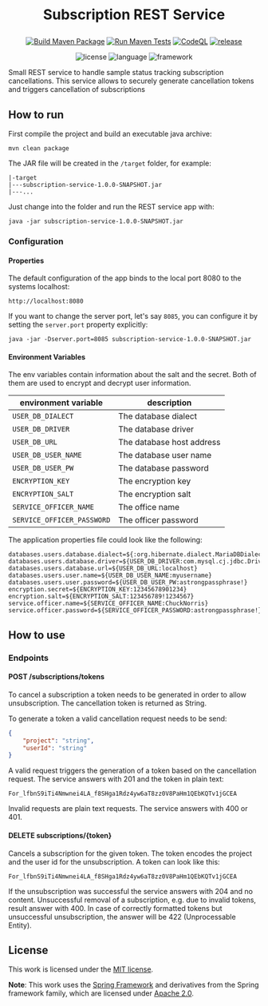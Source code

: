 # <p align=center>Subscription REST Service</p>

<div align="center">

[![Build Maven Package](https://github.com/qbicsoftware/subscription-service/actions/workflows/build_package.yml/badge.svg)](https://github.com/qbicsoftware/spring-boot-rest-service-template/actions/workflows/build_package.yml)
[![Run Maven Tests](https://github.com/qbicsoftware/subscription-service/actions/workflows/run_tests.yml/badge.svg)](https://github.com/qbicsoftware/spring-boot-rest-service-template/actions/workflows/run_tests.yml)
[![CodeQL](https://github.com/qbicsoftware/subscription-service/actions/workflows/codeql-analysis.yml/badge.svg)](https://github.com/qbicsoftware/spring-boot-rest-service-template/actions/workflows/codeql-analysis.yml)
[![release](https://img.shields.io/github/v/release/qbicsoftware/subscription-service?include_prereleases)](https://github.com/qbicsoftware/spring-boot-rest-service-template/releases)

![license](https://img.shields.io/github/license/qbicsoftware/spring-boot-rest-service-template)
![language](https://img.shields.io/badge/language-java-blue.svg)
![framework](https://img.shields.io/badge/framework-spring-blue.svg)

</div>

Small REST service to handle sample status tracking subscription cancellations.
This service allows to securely generate cancellation tokens and triggers cancellation of subscriptions

## How to run

First compile the project and build an executable java archive:

```
mvn clean package
```

The JAR file will be created in the ``/target`` folder, for example:

```
|-target
|---subscription-service-1.0.0-SNAPSHOT.jar
|---...
```

Just change into the folder and run the REST service app with:

```
java -jar subscription-service-1.0.0-SNAPSHOT.jar
```

### Configuration

#### Properties

The default configuration of the app binds to the local port 8080 to the systems localhost:

```
http://localhost:8080
```

If you want to change the server port, let's say `8085`, you can configure it by setting the
`server.port` property explicitly:

```
java -jar -Dserver.port=8085 subscription-service-1.0.0-SNAPSHOT.jar
```

#### Environment Variables
The env variables contain information about the salt and the secret. Both of them are used to encrypt and decrypt user information.

| environment variable       | description               |
|----------------------------|---------------------------|
| `USER_DB_DIALECT`          | The database dialect      |
| `USER_DB_DRIVER`           | The database driver       |
| `USER_DB_URL`              | The database host address |
| `USER_DB_USER_NAME`        | The database user name    |
| `USER_DB_USER_PW`          | The database password     |
| `ENCRYPTION_KEY`           | The encryption key        |
| `ENCRYPTION_SALT`          | The encryption salt       |
| `SERVICE_OFFICER_NAME`     | The office name           |
| `SERVICE_OFFICER_PASSWORD` | The officer password      |

The application properties file could look like the following:
```properties
databases.users.database.dialect=${:org.hibernate.dialect.MariaDBDialect}
databases.users.database.driver=${USER_DB_DRIVER:com.mysql.cj.jdbc.Driver}
databases.users.database.url=${USER_DB_URL:localhost}
databases.users.user.name=${USER_DB_USER_NAME:myusername}
databases.users.user.password=${USER_DB_USER_PW:astrongpassphrase!}
encryption.secret=${ENCRYPTION_KEY:12345678901234}
encryption.salt=${ENCRYPTION_SALT:123456789!1234567}
service.officer.name=${SERVICE_OFFICER_NAME:ChuckNorris}
service.officer.password=${SERVICE_OFFICER_PASSWORD:astrongpassphrase!}
```

## How to use

### Endpoints

#### POST /subscriptions/tokens

To cancel a subscription a token needs to be generated in order to allow unsubscription.
The cancellation token is returned as String.

To generate a token a valid cancellation request needs to be send:
```json
{
    "project": "string",
    "userId": "string"
}
```

A valid request triggers the generation of a token based on the cancellation request.
The service answers with 201 and the token in plain text:

```
For_lfbnS9iTi4Nmwnei4LA_f8SHga1Rdz4yw6aT8zz0V8PaHm1QEbKQTv1jGCEA
```

Invalid requests are plain text requests. The service answers with 400 or 401.

#### DELETE subscriptions/{token}
Cancels a subscription for the given token. The token encodes the project and the user id for the unsubscription.
A token can look like this:
```
For_lfbnS9iTi4Nmwnei4LA_f8SHga1Rdz4yw6aT8zz0V8PaHm1QEbKQTv1jGCEA
```
If the unsubscription was successful the service answers with 204 and no content.
Unsuccessful removal of a subscription, e.g. due to invalid tokens, result answer with 400. 
In case of correctly formatted tokens but unsuccessful unsubscription, the answer will be 422 (Unprocessable Entity).

## License

This work is licensed under the [MIT license](https://mit-license.org/).

**Note**: This work uses the [Spring Framework](https://github.com/spring-projects) and derivatives from the Spring framework family, which are licensed under [Apache 2.0](https://www.apache.org/licenses/LICENSE-2.0).


